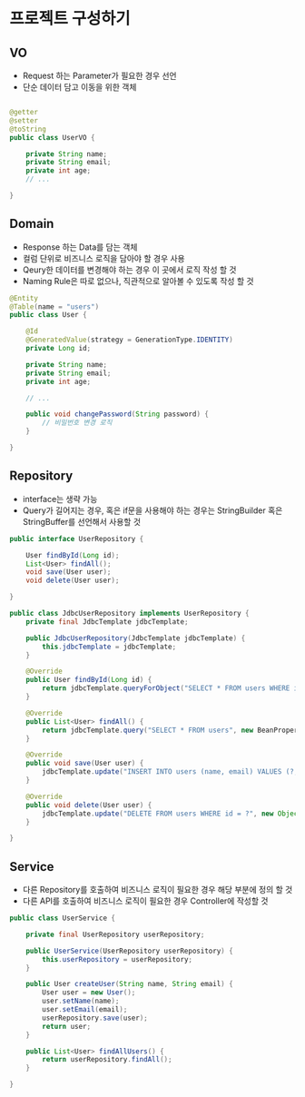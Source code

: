     
# 프로젝트 구성하기

## VO
- Request 하는 Parameter가 필요한 경우 선언
- 단순 데이터 담고 이동을 위한 객체
```java

@getter
@setter
@toString
public class UserVO {

    private String name;
    private String email;
    private int age;
    // ...

}
```

## Domain
- Response 하는 Data를 담는 객체
- 컬럼 단위로 비즈니스 로직을 담아야 할 경우 사용
- Qeury한 데이터를 변경해야 하는 경우 이 곳에서 로직 작성 할 것
- Naming Rule은 따로 없으나, 직관적으로 알아볼 수 있도록 작성 할 것
```java
@Entity
@Table(name = "users")
public class User {

    @Id
    @GeneratedValue(strategy = GenerationType.IDENTITY)
    private Long id;

    private String name;
    private String email;
    private int age;

    // ...

    public void changePassword(String password) {
        // 비밀번호 변경 로직
    }

}
```

## Repository
- interface는 생략 가능
- Query가 길어지는 경우, 혹은 if문을 사용해야 하는 경우는 StringBuilder 혹은 StringBuffer를 선언해서 사용할 것

```java
public interface UserRepository {

    User findById(Long id);
    List<User> findAll();
    void save(User user);
    void delete(User user);

}
```
```java
public class JdbcUserRepository implements UserRepository {
    private final JdbcTemplate jdbcTemplate;

    public JdbcUserRepository(JdbcTemplate jdbcTemplate) {
        this.jdbcTemplate = jdbcTemplate;
    }

    @Override
    public User findById(Long id) {
        return jdbcTemplate.queryForObject("SELECT * FROM users WHERE id = ?", new Object[]{id}, User.class);
    }

    @Override
    public List<User> findAll() {
        return jdbcTemplate.query("SELECT * FROM users", new BeanPropertyRowMapper<>(User.class));
    }

    @Override
    public void save(User user) {
        jdbcTemplate.update("INSERT INTO users (name, email) VALUES (?, ?)", new Object[]{user.getName(), user.getEmail()});
    }

    @Override
    public void delete(User user) {
        jdbcTemplate.update("DELETE FROM users WHERE id = ?", new Object[]{user.getId()});
    }

}
```

## Service 
- 다른 Repository를 호출하여 비즈니스 로직이 필요한 경우 해당 부분에 정의 할 것
- 다른 API를 호출하여 비즈니스 로직이 필요한 경우  Controller에 작성할 것
```java
public class UserService {

    private final UserRepository userRepository;

    public UserService(UserRepository userRepository) {
        this.userRepository = userRepository;
    }

    public User createUser(String name, String email) {
        User user = new User();
        user.setName(name);
        user.setEmail(email);
        userRepository.save(user);
        return user;
    }

    public List<User> findAllUsers() {
        return userRepository.findAll();
    }

}
```

